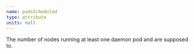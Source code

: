 ```yaml
---
name: podsScheduled
type: attribute
units: null
---
```


The number of nodes running at least one daemon pod and are supposed to.